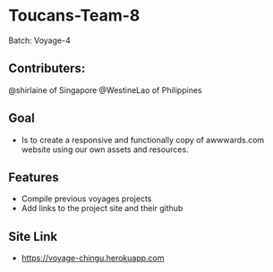 # Toucans-Team-8
Batch: Voyage-4

## Contributers:
@shirlaine of Singapore
@WestineLao of Philippines

## Goal
* Is to create a responsive and functionally copy of awwwards.com website using our own assets and resources.

## Features
* Compile previous voyages projects
* Add links to the project site and their github

## Site Link
* https://voyage-chingu.herokuapp.com